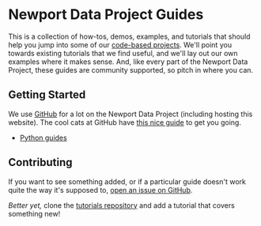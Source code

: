 # Newport Data Project Guides

This is a collection of how-tos, demos, examples, and tutorials that should help you jump into some of our [code-based projects](https://github.com/NewportDataProject). We'll point you towards existing tutorials that we find useful, and we'll lay out our own examples where it makes sense. And, like every part of the Newport Data Project, these guides are community supported, so pitch in where you can.

## Getting Started

We use [GitHub](https://github.com) for a lot on the Newport Data Project (including hosting this website). The cool cats at GitHub have [this nice guide](https://guides.github.com/activities/hello-world/) to get you going.

* [Python guides](http://newportdataproject.org/tutorials/python/)



## Contributing

If you want to see something added, or if a particular guide doesn't work quite the way it's supposed to, [open an issue on GitHub](https://github.com/NewportDataProject/tutorials/issues/new). 

_Better yet,_ clone the [tutorials repository](https://github.com/NewportDataProject/tutorials) and add a tutorial that covers something new!
